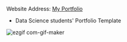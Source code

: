 Website Address: [My Portfolio]( https://jipsonmv.github.io/My-Portfolio/)

- Data Science students' Portfolio Template


![ezgif com-gif-maker](https://github.com/Jipsonmv/My-Portfolio/blob/master/JIPSON.gif)
